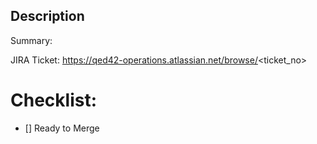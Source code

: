 ## Description

Summary: 

JIRA Ticket: https://qed42-operations.atlassian.net/browse/<ticket_no>


# Checklist:

- [] Ready to Merge
